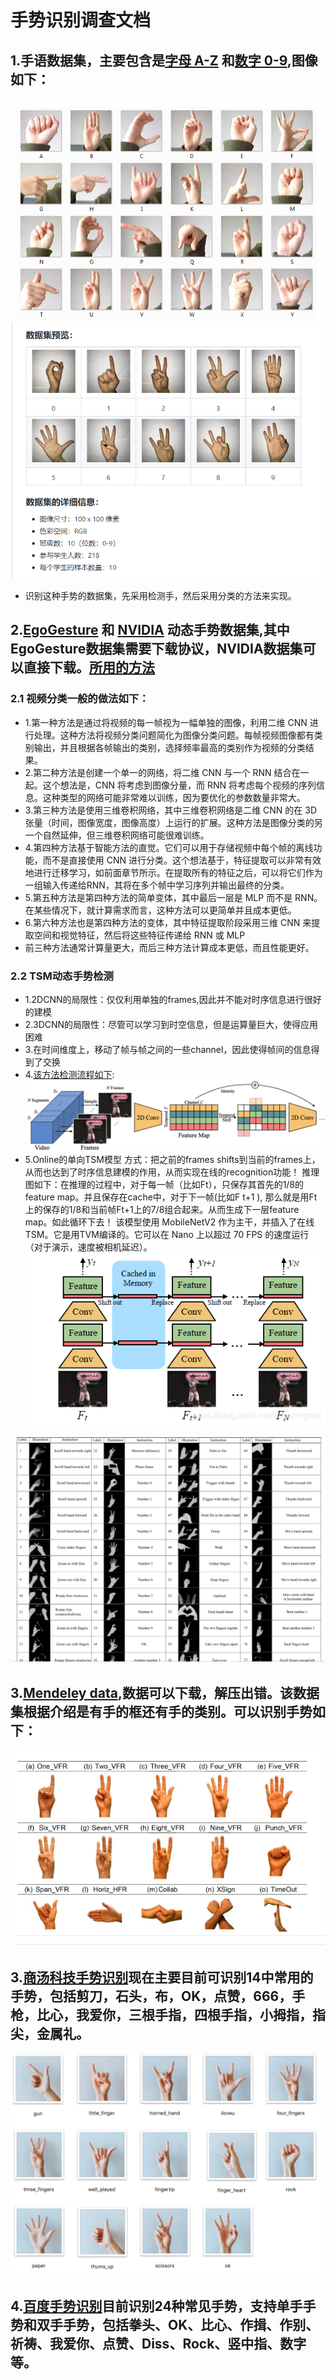 # 手势识别调查文档

## 1.手语数据集，主要包含是[字母 A-Z](https://www.kaggle.com/datamunge/sign-language-mnist) 和[数字 0-9](https://www.kaggle.com/ardamavi/sign-language-digits-dataset),图像如下：

![a-z](picture/a-z.PNG)
![0-9](picture/0-9.PNG)
+ 识别这种手势的数据集，先采用检测手，然后采用分类的方法来实现。

## 2.[EgoGesture](http://www.nlpr.ia.ac.cn/iva/yfzhang/datasets/egogesture.html) 和 [NVIDIA](https://research.nvidia.com/publication/online-detection-and-classification-dynamic-hand-gestures-recurrent-3d-convolutional) 动态手势数据集,其中EgoGesture数据集需要下载协议，NVIDIA数据集可以直接下载。[所用的方法](https://blog.csdn.net/gaoqing_dream163/article/details/123661391)


### 2.1 视频分类一般的做法如下：
+ 1.第一种方法是通过将视频的每一帧视为一幅单独的图像，利用二维 CNN 进行处理。这种方法将视频分类问题简化为图像分类问题。每帧视频图像都有类别输出，并且根据各帧输出的类别，选择频率最高的类别作为视频的分类结果。
+ 2.第二种方法是创建一个单一的网络，将二维 CNN 与一个 RNN 结合在一起。这个想法是，CNN 将考虑到图像分量，而 RNN 将考虑每个视频的序列信息。这种类型的网络可能非常难以训练，因为要优化的参数数量非常大。
+ 3.第三种方法是使用三维卷积网络，其中三维卷积网络是二维 CNN 的在 3D 张量（时间，图像宽度，图像高度）上运行的扩展。这种方法是图像分类的另一个自然延伸，但三维卷积网络可能很难训练。
+ 4.第四种方法基于智能方法的直觉。它们可以用于存储视频中每个帧的离线功能，而不是直接使用 CNN 进行分类。这个想法基于，特征提取可以非常有效地进行迁移学习，如前面章节所示。在提取所有的特征之后，可以将它们作为一组输入传递给RNN，其将在多个帧中学习序列并输出最终的分类。
+ 5.第五种方法是第四种方法的简单变体，其中最后一层是 MLP 而不是 RNN。在某些情况下，就计算需求而言，这种方法可以更简单并且成本更低。
+ 6.第六种方法也是第四种方法的变体，其中特征提取阶段采用三维 CNN 来提取空间和视觉特征，然后将这些特征传递给 RNN 或 MLP
+ 前三种方法通常计算量更大，而后三种方法计算成本更低，而且性能更好。

### 2.2 TSM动态手势检测
+ 1.2DCNN的局限性：仅仅利用单独的frames,因此并不能对时序信息进行很好的建模
+ 2.3DCNN的局限性：尽管可以学习到时空信息，但是运算量巨大，使得应用困难
+ 3.在时间维度上，移动了帧与帧之间的一些channel，因此使得帧间的信息得到了交换
+ 4.[该方法检测流程如下](https://blog.csdn.net/Amazingren/article/details/100715768#:~:text=TSM%3A%20Temporal%20Shift%20Module%20for%20Efficient,Video%20Understanding%20%28ICCV2019%29%20%E8%BF%99%E6%98%AF%E4%B8%80%E7%AF%87%E5%85%B3%E4%BA%8E%E8%A7%86%E9%A2%91%E7%90%86%E8%A7%A3%E7%9A%84%E6%96%87%E7%AB%A0%EF%BC%8C%E4%B8%BB%E8%A6%81%E4%BB%8B%E7%BB%8D%E4%BA%86%E4%B8%80%E7%A7%8D%E5%8F%AF%E4%BB%A5%E8%BE%BE%E5%88%B03DCNN%E7%9A%84%E6%95%88%E6%9E%9C%E7%9A%84%EF%BC%8C%E4%BD%86%E6%98%AF%E4%BF%9D%E6%8C%812DCNN%E8%AE%A1%E7%AE%97%E9%87%8F%E5%92%8C%E5%8F%82%E6%95%B0%E9%87%8F%E7%9A%84%E6%96%B9%E6%B3%95%EF%BC%8C%E5%8F%AB%E5%81%9ATSM%EF%BC%88Tempora%20Shift%20Module%EF%BC%89%E4%B9%9F%E5%B0%B1%E6%98%AF%E5%9C%A8%E4%B8%80%E7%B0%87%E8%A6%81%E5%A4%84%E7%90%86%E7%9A%84%E5%B8%A7%E4%B9%8B%E9%97%B4%EF%BC%8C%E6%8A%8A%E7%9B%B8%E9%82%BB%E5%B8%A7%E4%B9%8B%E9%97%B4%E7%9A%84channel%E8%BF%9B%E8%A1%8C%E4%BA%86%E4%BA%A4%E6%9B%BF%E6%8B%BC%E6%8E%A5%EF%BC%81):
![TSM](picture/TSM.png)
+ 5.Online的单向TSM模型
方式：把之前的frames shifts到当前的frames上，从而也达到了时序信息建模的作用，从而实现在线的recognition功能！
推理图如下：在推理的过程中，对于每一帧（比如Ft），只保存其首先的1/8的feature map。并且保存在cache中，对于下一帧(比如F t+1 ), 那么就是用Ft上的保存的1/8和当前帧Ft+1上的7/8组合起来。从而生成下一层feature map。如此循环下去！ 该模型使用 MobileNetV2 作为主干，并插入了在线 TSM。它是用TVM编译的。它可以在 Nano 上以超过 70 FPS 的速度运行（对于演示，速度被相机延迟）。
![TSM1](picture/TSM1.png)

![EgoGesture](picture/egoGesture.PNG)

## 3.[Mendeley data](https://data.mendeley.com/datasets/ndrczc35bt/1),数据可以下载，解压出错。该数据集根据介绍是有手的框还有手的类别。可以识别手势如下：
![Mendeley](picture/Mendeley.PNG)

## 3.[商汤科技手势识别](http://openar.sensetime.com/docs)现在主要目前可识别14中常用的手势，包括剪刀，石头，布，OK，点赞，666，手枪，比心，我爱你，三根手指，四根手指，小拇指，指尖，金属礼。
![shangtang](picture/shangtang.PNG)
## 4.[百度手势识别](https://ai.baidu.com/tech/body/gesture)目前识别24种常见手势，支持单手手势和双手手势，包括拳头、OK、比心、作揖、作别、祈祷、我爱你、点赞、Diss、Rock、竖中指、数字等。


